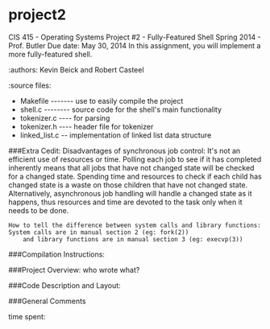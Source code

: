 project2
========

CIS 415 - Operating Systems Project #2 - 
Fully-Featured Shell Spring 2014 - 
Prof. Butler
Due date: May 30, 2014 
In this assignment, you will implement a more fully-featured shell.


:authors: Kevin Beick and Robert Casteel

:source files:
* Makefile ------- use to easily compile the project
* shell.c -------- source code for the shell's main functionality
* tokenizer.c ---- for parsing
* tokenizer.h ---- header file for tokenizer
* linked_list.c -- implementation of linked list data structure


###Extra Cedit:
    Disadvantages of synchronous job control:  It's not an efficient use of resources or time. Polling each job to see if
        it has completed inherently means that all jobs that have not changed state will be checked for a changed state.
        Spending time and resources to check if each child has changed state is a waste on those children that have not 
        changed state. Alternatively, asynchronous job handling will handle a changed state as it happens, thus resources
        and time are devoted to the task only when it needs to be done.

    How to tell the difference between system calls and library functions:   System calls are in manual section 2 (eg: fork(2))
        and library functions are in manual section 3 (eg: execvp(3))


###Compilation Instructions:


###Project Overview:
    who wrote what?


###Code Description and Layout:


###General Comments


time spent:
